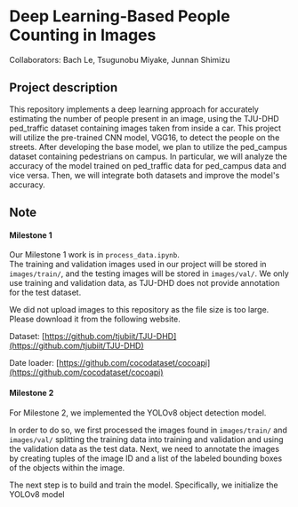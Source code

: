 # Deep Learning-Based People Counting in Images

Collaborators: Bach Le, Tsugunobu Miyake, Junnan Shimizu

## Project description
This repository implements a deep learning approach for accurately estimating the number of people present in an image, using the TJU-DHD ped_traffic dataset containing images taken from inside a car. This project will utilize the pre-trained CNN model, VGG16, to detect the people on the streets. After developing the base model, we plan to utilize the ped_campus dataset containing pedestrians on campus. In particular, we will analyze the accuracy of the model trained on ped_traffic data for ped_campus data and vice versa. Then, we will integrate both datasets and improve the model's accuracy. 

## Note

#### Milestone 1
Our Milestone 1 work is in `process_data.ipynb`. \
The training and validation images used in our project will be stored in `images/train/`, and the testing images will be stored in `images/val/`. We only use training and validation data, as TJU-DHD does not provide annotation for the test dataset.


We did not upload images to this repository as the file size is too large. Please download it from the following website.

Dataset: [https://github.com/tjubiit/TJU-DHD](https://github.com/tjubiit/TJU-DHD)

Date loader: [https://github.com/cocodataset/cocoapi](https://github.com/cocodataset/cocoapi)

#### Milestone 2
For Milestone 2, we implemented the YOLOv8 object detection model. 

In order to do so, we first processed the images found in `images/train/` and `images/val/` splitting the training data into training and validation and using the validation data as the test data. Next, we need to annotate the images by creating tuples of the image ID and a list of the labeled bounding boxes of the objects within the image. 

The next step is to build and train the model. Specifically, we initialize the YOLOv8 model 
